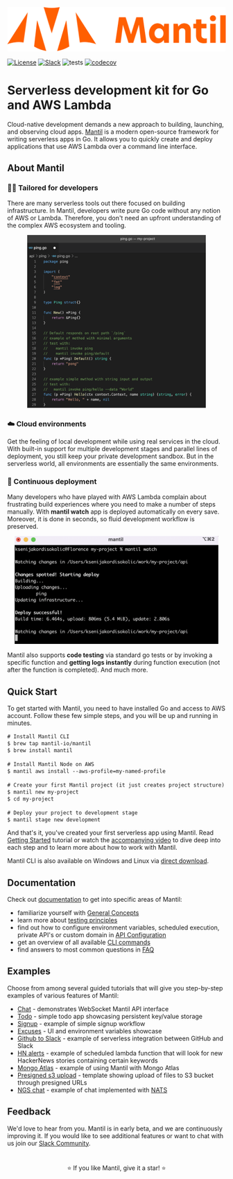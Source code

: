 <img src="docs/images/mantil-logo-lockup-1-orange-RGB.png" width="592px">

[![License][License-Image]][License-Url] [![Slack][Slack-Image]][Slack-Url] ![tests](https://github.com/mantil-io/mantil/actions/workflows/test.yml/badge.svg) [![codecov](https://codecov.io/gh/mantil-io/mantil/branch/master/graph/badge.svg?token=Y5CP4P7B69)](https://codecov.io/gh/mantil-io/mantil)

[License-Url]: https://github.com/mantil-io/mantil/blob/master/LICENSE
[License-Image]: https://img.shields.io/badge/license-MIT-blue

[Slack-Image]: https://img.shields.io/badge/chat-on%20slack-green
[Slack-Url]: https://join.slack.com/t/mantilcommunity/shared_invite/zt-z3iy0lsn-7zD_6nqEucsgygTvHmnxAw

# Serverless development kit for Go and AWS Lambda

Cloud-native development demands a new approach to building, launching, and observing cloud apps. [Mantil](https://www.mantil.com) is a modern open-source framework for writing serverless apps in Go. It allows you to quickly create and deploy applications that use AWS Lambda over a command line interface.

## About Mantil
### 🧑‍💻 Tailored for developers
There are many serverless tools out there focused on building infrastructure. In Mantil, developers write pure Go code without any notion of AWS or Lambda. Therefore, you don't need an upfront understanding of the complex AWS ecosystem and tooling.

<p align="center">
<img src="docs/images/mantil_project_structure.png" width="412px">
<p/>

### ☁️ Cloud environments
Get the feeling of local development while using real services in the cloud. With built-in support for multiple development stages and parallel lines of deployment, you still keep your private development sandbox. But in the serverless world, all environments are essentially the same environments. 

### 🤩 Continuous deployment
Many developers who have played with AWS Lambda complain about frustrating build experiences where you need to make a number of steps manually. With **mantil watch** app is deployed automatically on every save. Moreover, it is done in seconds, so fluid development workflow is preserved.

<p align="center">
<img src="docs/images/mantil_watch.png" width="470px">
<p/>

Mantil also supports **code testing** via standard go tests or by invoking a specific function and **getting logs instantly** during function execution (not after the function is completed). And much more. 


## Quick Start
To get started with Mantil, you need to have installed Go and access to AWS account. Follow these few simple steps, and you will be up and running in minutes. 

```
# Install Mantil CLI
$ brew tap mantil-io/mantil
$ brew install mantil

# Install Mantil Node on AWS
$ mantil aws install --aws-profile=my-named-profile

# Create your first Mantil project (it just creates project structure)
$ mantil new my-project
$ cd my-project

# Deploy your project to development stage
$ mantil stage new development
```
And that's it, you've created your first serverless app using Mantil. 
Read [Getting Started](https://github.com/mantil-io/mantil/blob/master/docs/getting_started.md) tutorial or watch the [accompanying video](https://www.youtube.com/watch?v=Fp64VgSLoTQ) to dive deep into each step and to learn more about how to work with Mantil. 

Mantil CLI is also available on Windows and Linux via [direct download](https://github.com/mantil-io/mantil/blob/master/docs/installation.md). 


## Documentation
Check out [documentation](https://github.com/mantil-io/mantil/blob/master/docs/readme.md) to get into specific areas of Mantil:
* familiarize yourself with [General Concepts](https://github.com/mantil-io/mantil/blob/master/docs/concepts.md)
* learn more about [testing principles](https://github.com/mantil-io/mantil/blob/master/docs/testing.md)
* find out how to configure environment variables, scheduled execution, private API's or custom domain in [API Configuration](https://github.com/mantil-io/mantil/blob/master/docs/api_configuration.md)
* get an overview of all available [CLI commands](https://github.com/mantil-io/mantil/blob/master/docs/commands/README.md)
* find answers to most common questions in [FAQ](https://github.com/mantil-io/mantil/blob/master/docs/faq.md)

## Examples
Choose from among several guided tutorials that will give you step-by-step examples of various features of Mantil:
* [Chat](https://github.com/mantil-io/template-chat) - demonstrates WebSocket Mantil API interface
* [Todo](https://github.com/mantil-io/template-todo) - simple todo app showcasing persistent key/value storage
* [Signup](https://github.com/mantil-io/example-signup) - example of simple signup workflow
* [Excuses](https://github.com/mantil-io/template-excuses) - UI and environment variables showcase
* [Github to Slack](https://github.com/mantil-io/template-github-to-slack) - example of serverless integration between GitHub and Slack
* [HN alerts](https://github.com/mantil-io/example-hn-alerts) - example of scheduled lambda function that will look for new HackerNews stories containing certain keywords
* [Mongo Atlas](https://github.com/mantil-io/example-mongo-atlas) - example of using Mantil with Mongo Atlas
* [Presigned s3 upload](https://github.com/mantil-io/template-presigned-s3-upload) - template showing upload of files to S3 bucket through presigned URLs
* [NGS chat](https://github.com/mantil-io/example-ngs-chat) - example of chat implemented with [NATS](https://github.com/nats-io)

## Feedback 
We'd love to hear from you. Mantil is in early beta, and we are continuously improving it. If you would like to see additional features or want to chat with us join our [Slack Community](https://join.slack.com/t/mantilcommunity/shared_invite/zt-z3iy0lsn-7zD_6nqEucsgygTvHmnxAw).

#
<p align="center"> ⭐️ If you like Mantil, give it a star! ⭐️</p>



